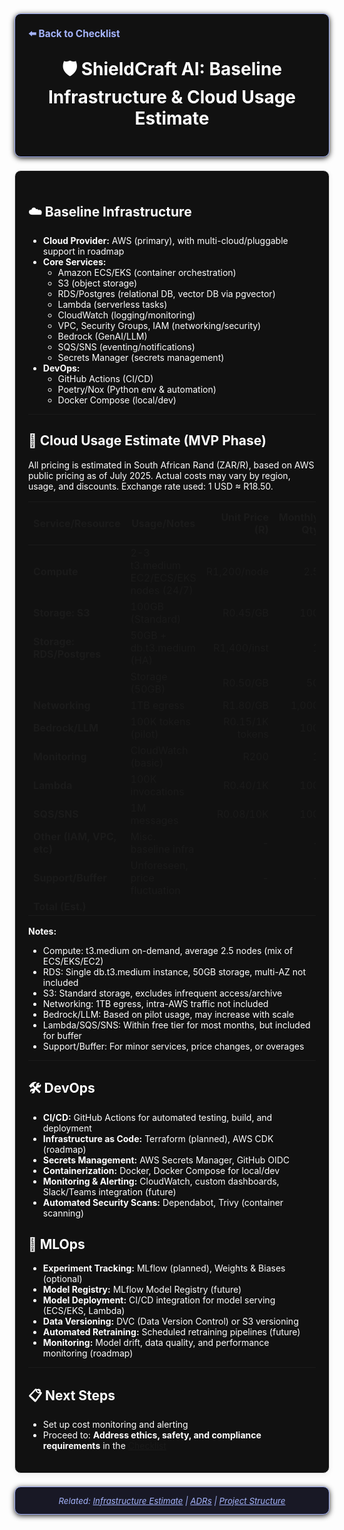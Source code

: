 <section style="border:1px solid #a5b4fc; border-radius:10px; margin:1.5em 0; box-shadow:0 2px 8px #222; padding:1.5em; background:#111; color:#fff;">
<div style="margin-bottom:1.5em;">
  <a href="./checklist.md" style="color:#a5b4fc; font-weight:bold; text-decoration:none; font-size:1.1em;">⬅️ Back to Checklist</a>
</div>
<h1 align="center" style="margin-top:0; font-size:2em;">🛡️ ShieldCraft AI: Baseline Infrastructure & Cloud Usage Estimate</h1>
</section>

<section style="border:1px solid #e0e0e0; border-radius:10px; margin:1.5em 0; box-shadow:0 2px 8px #f0f0f0; padding:1.5em; background:#111; color:#fff;">

## ☁️ Baseline Infrastructure

- **Cloud Provider:** AWS (primary), with multi-cloud/pluggable support in roadmap
- **Core Services:**
  - Amazon ECS/EKS (container orchestration)
  - S3 (object storage)
  - RDS/Postgres (relational DB, vector DB via pgvector)
  - Lambda (serverless tasks)
  - CloudWatch (logging/monitoring)
  - VPC, Security Groups, IAM (networking/security)
  - Bedrock (GenAI/LLM)
  - SQS/SNS (eventing/notifications)
  - Secrets Manager (secrets management)
- **DevOps:**
  - GitHub Actions (CI/CD)
  - Poetry/Nox (Python env & automation)
  - Docker Compose (local/dev)

---


## 💸 Cloud Usage Estimate (MVP Phase)

All pricing is estimated in South African Rand (ZAR/R), based on AWS public pricing as of July 2025. Actual costs may vary by region, usage, and discounts. Exchange rate used: 1 USD ≈ R18.50.

| Service/Resource         | Usage/Notes                                 | Unit Price (R)    | Monthly Qty   | Est. Monthly (R) |
|-------------------------|---------------------------------------------|------------------:|-------------:|----------------:|
| **Compute**             | 2-3 t3.medium EC2/ECS/EKS nodes (24/7)      |        R1,200/node |          2.5 |         R3,000  |
| **Storage: S3**         | 100GB (Standard)                            |           R0.45/GB |          100 |            R45  |
| **Storage: RDS/Postgres**| 50GB + db.t3.medium (HA)                   |        R1,400/inst |            1 |         R1,400  |
|                         | Storage (50GB)                             |           R0.50/GB |           50 |            R25  |
| **Networking**          | 1TB egress                                 |           R1.80/GB |        1,000 |         R1,800  |
| **Bedrock/LLM**         | 100K tokens (pilot)                        |     R0.15/1K tokens |          100 |            R15  |
| **Monitoring**          | CloudWatch (basic)                         |              R200 |            1 |           R200  |
| **Lambda**              | 100K invocations                           |          R0.40/1K |          100 |            R40  |
| **SQS/SNS**             | 1M messages                                |         R0.08/10K |          100 |             R8  |
| **Other (IAM, VPC, etc)**| Misc. baseline infra                       |                 - |            - |           R150  |
| **Support/Buffer**      | Unforeseen, price fluctuation              |                 - |            - |           R300  |
| **Total (Est.)**        |                                             |                  |              |     **R6,991**  |

**Notes:**
- Compute: t3.medium on-demand, average 2.5 nodes (mix of ECS/EKS/EC2)
- RDS: Single db.t3.medium instance, 50GB storage, multi-AZ not included
- S3: Standard storage, excludes infrequent access/archive
- Networking: 1TB egress, intra-AWS traffic not included
- Bedrock/LLM: Based on pilot usage, may increase with scale
- Lambda/SQS/SNS: Within free tier for most months, but included for buffer
- Support/Buffer: For minor services, price changes, or overages

---

## 🛠️ DevOps

- **CI/CD:** GitHub Actions for automated testing, build, and deployment
- **Infrastructure as Code:** Terraform (planned), AWS CDK (roadmap)
- **Secrets Management:** AWS Secrets Manager, GitHub OIDC
- **Containerization:** Docker, Docker Compose for local/dev
- **Monitoring & Alerting:** CloudWatch, custom dashboards, Slack/Teams integration (future)
- **Automated Security Scans:** Dependabot, Trivy (container scanning)

## 🤖 MLOps

- **Experiment Tracking:** MLflow (planned), Weights & Biases (optional)
- **Model Registry:** MLflow Model Registry (future)
- **Model Deployment:** CI/CD integration for model serving (ECS/EKS, Lambda)
- **Data Versioning:** DVC (Data Version Control) or S3 versioning
- **Automated Retraining:** Scheduled retraining pipelines (future)
- **Monitoring:** Model drift, data quality, and performance monitoring (roadmap)

---

## 📋 Next Steps

- Set up cost monitoring and alerting
- Proceed to: **Address ethics, safety, and compliance requirements** in the [Checklist](./checklist.md) <!-- BROKEN LINK -->

</section>

<section style="border:1px solid #a5b4fc; border-radius:10px; margin:1.5em 0; box-shadow:0 2px 8px #222; padding:1em; background:#181825; color:#a5b4fc; font-size:0.95em; text-align:center;">
  <em>Related: <a href="./infra_estimate.md" style="color:#a5b4fc;">Infrastructure Estimate</a> | <a href="./adrs.md" style="color:#a5b4fc;">ADRs</a> | <a href="./project_structure.md" style="color:#a5b4fc;">Project Structure</a></em>
</section>
